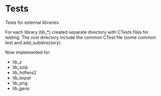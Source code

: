 # Tests
Tests for external libraries 

For each library (lib_*) created separate directory with CTests files for testing. The root directory include the common CTest file (some common test and add_subdirectory). 

Now implemented for:

* lib_z
* lib_szip
* lib_hdfeos2
* lib_expat
* lib_png
* lib_geos
